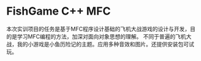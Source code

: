 # FishGame C++   MFC
本次实训项目的任务是基于MFC程序设计基础的飞机大战游戏的设计与开发，目的是学习MFC编程的方法，加深对面向对象思想的理解。
不同于普遍的飞机大战，我的小游戏是小鱼历险记的主题。应用多种音效和图片。还提供安装包可试玩。

